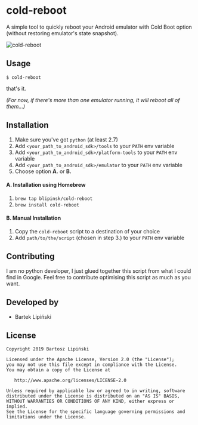 # cold-reboot

A simple tool to quickly reboot your Android emulator with Cold Boot option (without restoring emulator's state snapshot).

![cold-reboot](https://i.imgur.com/7wY1tXH.gif)

## Usage

```
$ cold-reboot
```

that's it.

_(For now, if there's more than one emulator running, it will reboot all of them...)_

## Installation

1. Make sure you've got `python` (at least 2.7)
2. Add `<your_path_to_android_sdk>/tools` to your `PATH` env variable
3. Add `<your_path_to_android_sdk>/platform-tools` to your `PATH` env variable
4. Add `<your_path_to_android_sdk>/emulator` to your `PATH` env variable
5. Choose option **A.** or **B.**

#### A. Installation using Homebrew

1. `brew tap blipinsk/cold-reboot`
2. `brew install cold-reboot`

#### B. Manual Installation

1. Copy the `cold-reboot` script to a destination of your choice
2. Add `path/to/the/script` (chosen in step 3.) to your `PATH` env variable

Contributing
------------

I am no python developer, I just glued together this script from what I could find in Google.
Feel free to contribute optimising this script as much as you want.


Developed by
------------
 * Bartek Lipiński

License
-------

    Copyright 2019 Bartosz Lipiński

    Licensed under the Apache License, Version 2.0 (the "License");
    you may not use this file except in compliance with the License.
    You may obtain a copy of the License at

       http://www.apache.org/licenses/LICENSE-2.0

    Unless required by applicable law or agreed to in writing, software
    distributed under the License is distributed on an "AS IS" BASIS,
    WITHOUT WARRANTIES OR CONDITIONS OF ANY KIND, either express or implied.
    See the License for the specific language governing permissions and
    limitations under the License.
